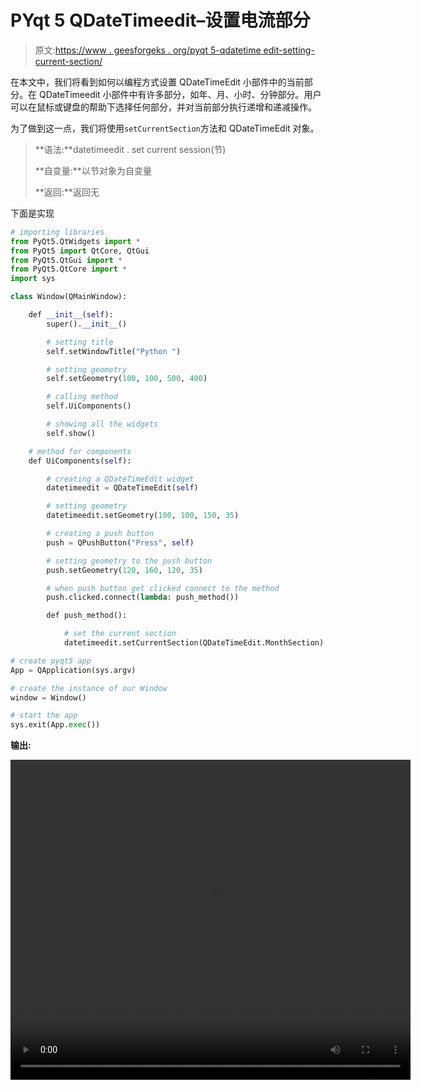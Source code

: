 # PYqt 5 QDateTimeedit–设置电流部分

> 原文:[https://www . geesforgeks . org/pyqt 5-qdatetime edit-setting-current-section/](https://www.geeksforgeeks.org/pyqt5-qdatetimeedit-setting-current-section/)

在本文中，我们将看到如何以编程方式设置 QDateTimeEdit 小部件中的当前部分。在 QDateTimeedit 小部件中有许多部分，如年、月、小时、分钟部分。用户可以在鼠标或键盘的帮助下选择任何部分，并对当前部分执行递增和递减操作。

为了做到这一点，我们将使用`setCurrentSection`方法和 QDateTimeEdit 对象。

> **语法:**datetimeedit . set current session(节)
> 
> **自变量:**以节对象为自变量
> 
> **返回:**返回无

下面是实现

```py
# importing libraries
from PyQt5.QtWidgets import * 
from PyQt5 import QtCore, QtGui
from PyQt5.QtGui import * 
from PyQt5.QtCore import * 
import sys

class Window(QMainWindow):

    def __init__(self):
        super().__init__()

        # setting title
        self.setWindowTitle("Python ")

        # setting geometry
        self.setGeometry(100, 100, 500, 400)

        # calling method
        self.UiComponents()

        # showing all the widgets
        self.show()

    # method for components
    def UiComponents(self):

        # creating a QDateTimeEdit widget
        datetimeedit = QDateTimeEdit(self)

        # setting geometry
        datetimeedit.setGeometry(100, 100, 150, 35)

        # creating a push button
        push = QPushButton("Press", self)

        # setting geometry to the push button
        push.setGeometry(120, 160, 120, 35)

        # when push button get clicked connect to the method
        push.clicked.connect(lambda: push_method())

        def push_method():

            # set the current section
            datetimeedit.setCurrentSection(QDateTimeEdit.MonthSection)

# create pyqt5 app
App = QApplication(sys.argv)

# create the instance of our Window
window = Window()

# start the app
sys.exit(App.exec())
```

**输出:**

<video class="wp-video-shortcode" id="video-451427-1" width="640" height="512" preload="metadata" controls=""><source type="video/mp4" src="https://media.geeksforgeeks.org/wp-content/uploads/20200712023342/Python-2020-07-12-02-33-14.mp4?_=1">[https://media.geeksforgeeks.org/wp-content/uploads/20200712023342/Python-2020-07-12-02-33-14.mp4](https://media.geeksforgeeks.org/wp-content/uploads/20200712023342/Python-2020-07-12-02-33-14.mp4)</video>